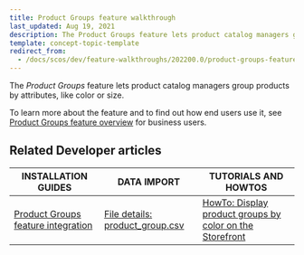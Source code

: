 ```yaml
---
title: Product Groups feature walkthrough
last_updated: Aug 19, 2021
description: The Product Groups feature lets product catalog managers group products by attributes, like color or size.
template: concept-topic-template
redirect_from:
  - /docs/scos/dev/feature-walkthroughs/202200.0/product-groups-feature-walkthrough.html
---
```


The _Product Groups_ feature lets product catalog managers group products by attributes, like color or size.


To learn more about the feature and to find out how end users use it, see [Product Groups feature overview](/docs/pbc/all/product-information-management/{{page.version}}/product-groups-feature-overview.html) for business users.


## Related Developer articles

|INSTALLATION GUIDES | DATA IMPORT | TUTORIALS AND HOWTOS |
|---------|---------|---------|
| [Product Groups feature integration](/docs/scos/dev/feature-integration-guides/{{page.version}}/product-groups-feature-integration.html) | [File details: product_group.csv](/docs/scos/dev/data-import/{{page.version}}/data-import-categories/merchandising-setup/product-merchandising/file-details-product-group.csv.html)  | [HowTo: Display product groups by color on the Storefront](/docs/scos/dev/tutorials-and-howtos/howtos/feature-howtos/howto-display-product-groups-by-color-on-the-storefront.html)  |
